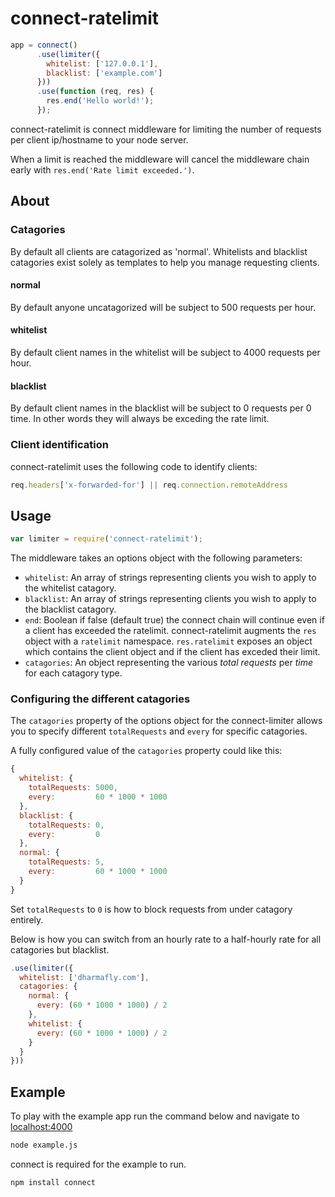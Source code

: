 connect-ratelimit
=================

```JavaScript
app = connect()
      .use(limiter({
        whitelist: ['127.0.0.1'],
        blacklist: ['example.com']
      }))
      .use(function (req, res) {
        res.end('Hello world!');
      });
```

connect-ratelimit is connect middleware for limiting the number of requests per 
client ip/hostname to your node server.

When a limit is reached the middleware will cancel the middleware chain early 
with `res.end('Rate limit exceeded.')`.

About
-----


### Catagories

By default all clients are catagorized as 'normal'. Whitelists and blacklist 
catagories exist solely as templates to help you manage requesting clients. 

#### normal

By default anyone uncatagorized will be subject to 500 requests per hour.

#### whitelist

By default client names in the whitelist will be subject to 4000 requests per 
hour.

#### blacklist

By default client names in the blacklist will be subject to 0 requests per 0 
time. In other words they will always be exceding the rate limit.

### Client identification

connect-ratelimit uses the following code to identify clients:

```JavaScript
req.headers['x-forwarded-for'] || req.connection.remoteAddress
```


Usage
-----

```JavaScript
var limiter = require('connect-ratelimit');
```

The middleware takes an options object with the following parameters:

- `whitelist`: An array of strings representing clients you wish to apply to 
the whitelist catagory.
- `blacklist`: An array of strings representing clients you wish to apply to 
the blacklist catagory.
- `end`: Boolean if false (default true) the connect chain will continue even 
if a client has exceeded the ratelimit. connect-ratelimit augments the `res` 
object with a `ratelimit` namespace. `res.ratelimit` exposes an object which 
contains the client object and if the client has exceded their limit.
- `catagories`: An object representing the various *total requests* per *time* 
for each catagory type.

### Configuring the different catagories

The `catagories` property of the options object for the connect-limiter allows 
you to specify different `totalRequests` and `every` for specific catagories.

A fully configured value of the `catagories` property could like this:

```JavaScript
{
  whitelist: {
    totalRequests: 5000,
    every:         60 * 1000 * 1000
  },
  blacklist: {
    totalRequests: 0,
    every:         0 
  },
  normal: {
    totalRequests: 5,
    every:         60 * 1000 * 1000
  }
}
```

Set `totalRequests` to `0` is how to block requests from under catagory 
entirely.

Below is how you can switch from an hourly rate to a half-hourly rate for all 
catagories but blacklist.

```JavaScript
.use(limiter({
  whitelist: ['dharmafly.com'],
  catagories: {
    normal: {
      every: (60 * 1000 * 1000) / 2
    },
    whitelist: {
      every: (60 * 1000 * 1000) / 2
    }
  }
}))
```

Example
-------

To play with the example app run the command below and navigate to 
[localhost:4000](http://localhost:4000)

```bash
node example.js
```

connect is required for the example to run.

```bash
npm install connect
```